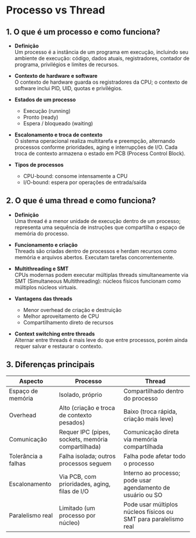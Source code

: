 # Processo vs Thread

## 1. O que é um processo e como funciona?

- **Definição**  
  Um processo é a instância de um programa em execução, incluindo seu ambiente de execução: código, dados atuais, registradores, contador de programa, privilégios e limites de recursos.

- **Contexto de hardware e software**  
  O contexto de hardware guarda os registradores da CPU; o contexto de software inclui PID, UID, quotas e privilégios.

- **Estados de um processo**  
  - Execução (running)  
  - Pronto (ready)  
  - Espera / bloqueado (waiting)

- **Escalonamento e troca de contexto**  
  O sistema operacional realiza multitarefa e preempção, alternando processos conforme prioridades, aging e interrupções de I/O. Cada troca de contexto armazena o estado em PCB (Process Control Block).

- **Tipos de processos**  
  - CPU-bound: consome intensamente a CPU  
  - I/O-bound: espera por operações de entrada/saída

## 2. O que é uma thread e como funciona?

- **Definição**  
  Uma thread é a menor unidade de execução dentro de um processo; representa uma sequência de instruções que compartilha o espaço de memória do processo.

- **Funcionamento e criação**  
  Threads são criadas dentro de processos e herdam recursos como memória e arquivos abertos. Executam tarefas concorrentemente.

- **Multithreading e SMT**  
  CPUs modernas podem executar múltiplas threads simultaneamente via SMT (Simultaneous Multithreading): núcleos físicos funcionam como múltiplos núcleos virtuais.

- **Vantagens das threads**  
  - Menor overhead de criação e destruição  
  - Melhor aproveitamento de CPU  
  - Compartilhamento direto de recursos

- **Context switching entre threads**  
  Alternar entre threads é mais leve do que entre processos, porém ainda requer salvar e restaurar o contexto.

## 3. Diferenças principais

| Aspecto               | Processo                                                  | Thread                                                         |
|-----------------------|-----------------------------------------------------------|----------------------------------------------------------------|
| Espaço de memória     | Isolado, próprio                                          | Compartilhado dentro do processo                               |
| Overhead              | Alto (criação e troca de contexto pesados)                | Baixo (troca rápida, criação mais leve)                        |
| Comunicação           | Requer IPC (pipes, sockets, memória compartilhada)        | Comunicação direta via memória compartilhada                   |
| Tolerância a falhas   | Falha isolada; outros processos seguem                    | Falha pode afetar todo o processo                              |
| Escalonamento         | Via PCB, com prioridades, aging, filas de I/O             | Interno ao processo; pode usar agendamento de usuário ou SO    |
| Paralelismo real      | Limitado (um processo por núcleo)                         | Pode usar múltiplos núcleos físicos ou SMT para paralelismo real |
